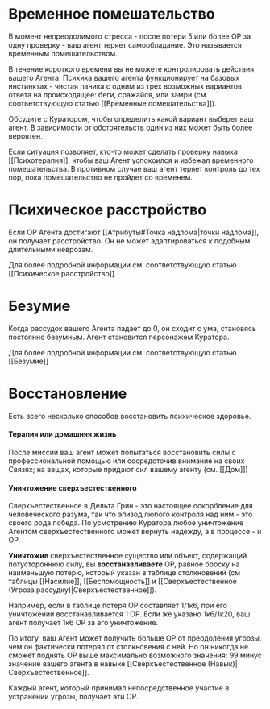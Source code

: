 # Временное помешательство

В момент непреодолимого стресса - после потери 5 или более ОР за одну проверку - ваш агент теряет самообладание. Это называется временным помешательством. 

В течение короткого времени вы не можете контролировать действия вашего Агента. Психика вашего агента функционирует на базовых инстинктах - чистая паника с одним из трех возможных вариантов ответа на происходящее: беги, сражайся, или замри (см. соответствующую статью [[Временные помешательства]]).

Обсудите с Куратором, чтобы определить какой вариант выберет ваш агент. В зависимости от обстоятельств один из них может быть более вероятен.

Если ситуация позволяет, кто-то может сделать проверку навыка [[Психотерапия]], чтобы ваш Агент успокоился и избежал временного помешательства. В противном случае ваш агент теряет контроль до тех пор, пока помешательство не пройдет со временем.

# Психическое расстройство

Если ОР Агента достигают [[Атрибуты#Точка надлома|точки надлома]], он получает расстройство. Он не может адаптироваться к подобным длительными неврозам.

Для более подробной информации см. соответствующую статью [[Психическое расстройство]]

# Безумие

Когда рассудок вашего Агента падает до 0, он сходит с ума, становясь постоянно безумным. Агент становится персонажем Куратора.

Для более подробной информации см. соответствующую статью [[Безумие]]

# Восстановление

Есть всего несколько способов восстановить психическое здоровье.

#### Терапия или домашняя жизнь

После миссии ваш агент может попытаться восстановить силы с профессиональной помощью или сосредоточив внимание на своих Связях; на вещах, которые придают сил вашему агенту (см. [[Дом]])

#### Уничтожение сверхъестественного

Сверхъестественное в Дельта Грин - это настоящее оскорбление для человеческого разума, так что эпизод любого контроля над ним - это своего рода победа. По усмотрению Куратора любое уничтожение Агентом сверхъестественного может вернуть надежду, а в процессе - и ОР.

**Уничтожив** сверхъестественное существо или объект, содержащий потустороннюю силу, вы **восстанавливаете** ОР, равное броску на наименьшую потерю, который указан в таблице столкновений (см таблицы [[Насилие]], [[Беспомощность]] и [[Сверхъестественное (Угроза рассудку)|Сверхъестественное]]).

Например, если в таблице потеря ОР составляет 1/1к6, при его уничтожении восстанавливается 1 ОР. Если же указано 1к6/1к20, ваш агент получает 1к6 ОР за его уничтожение.

По итогу, ваш Агент может получить больше ОР от преодоления угрозы, чем он фактически потерял от столкновения с ней. Но он никогда не сможет поднять ОР выше максимально возможного значения: 99 минус значение вашего агента в навыке [[Сверхъестественное (Навык)|Сверхъестественное]].

Каждый агент, который принимал непосредственное участие в устранении угрозы, получает эти ОР.